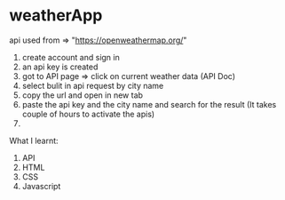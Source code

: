 # weatherApp

api used from => "https://openweathermap.org/"
1) create account and sign in
2) an api key is created
3) got to API page => click on current weather data (API Doc)
4) select bulit in api request  by city name
5) copy the url and open in new tab
6) paste the api key and the city name and search for the result (It takes couple of hours to activate the apis)
7) 



What I learnt:
1) API
2) HTML
3) CSS
4) Javascript



